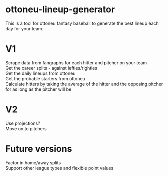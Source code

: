 # ottoneu-lineup-generator
This is a tool for ottoneu fantasy baseball to generate the best lineup each day for your team.

# V1
Scrape data from fangraphs for each hitter and pitcher on your team\
Get the career splits - against lefties/righties\
Get the daily lineups from ottoneu\
Get the probable starters from ottoneu\
Calculate hitters by taking the average of the hitter and the opposing pitcher for as long as the pitcher will be 

# V2
Use projections?\
Move on to pitchers

# Future versions
Factor in home/away splits\
Support other league types and flexible point values
